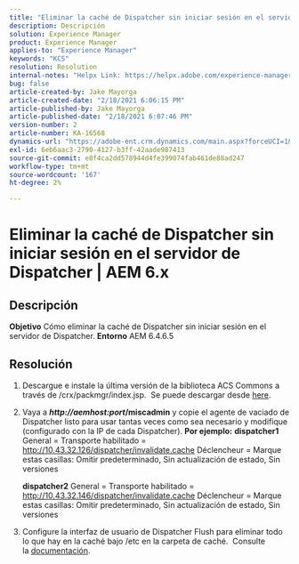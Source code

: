 ```yaml
---
title: "Eliminar la caché de Dispatcher sin iniciar sesión en el servidor de Dispatcher | AEM 6.x"
description: Descripción
solution: Experience Manager
product: Experience Manager
applies-to: "Experience Manager"
keywords: "KCS"
resolution: Resolution
internal-notes: "Helpx Link: https://helpx.adobe.com/experience-manager/kb/How-to-delete-the-dispatcher-cache-without-logging-into-the-Dispatchers-AEM.html"
bug: false
article-created-by: Jake Mayorga
article-created-date: "2/18/2021 6:06:15 PM"
article-published-by: Jake Mayorga
article-published-date: "2/18/2021 6:07:46 PM"
version-number: 2
article-number: KA-16568
dynamics-url: "https://adobe-ent.crm.dynamics.com/main.aspx?forceUCI=1&pagetype=entityrecord&etn=knowledgearticle&id=b0e344fb-1372-eb11-a812-00224809aac7"
exl-id: 6eb6aac3-2790-4127-b3ff-42aade987413
source-git-commit: e8f4ca2dd578944d4fe399074fab461de88ad247
workflow-type: tm+mt
source-wordcount: '167'
ht-degree: 2%

---
```


# Eliminar la caché de Dispatcher sin iniciar sesión en el servidor de Dispatcher | AEM 6.x

## Descripción

<b>Objetivo</b>
Cómo eliminar la caché de Dispatcher sin iniciar sesión en el servidor de Dispatcher.
<b>Entorno</b>
AEM 6.4.6.5


## Resolución


1. Descargue e instale la última versión de la biblioteca ACS Commons a través de /crx/packmgr/index.jsp.  Se puede descargar desde [here](https://github.com/Adobe-Consulting-Services/acs-aem-commons/releases).
2. Vaya a <b>*http://aemhost:port*/miscadmin</b> y copie el agente de vaciado de Dispatcher listo para usar tantas veces como sea necesario y modifique (configurado con la IP de cada Dispatcher).
   <b>Por ejemplo:</b>
   <b>dispatcher1</b>
General = Transporte habilitado = http://10.43.32.126/dispatcher/invalidate.cache Déclencheur = Marque estas casillas: Omitir predeterminado, Sin actualización de estado, Sin versiones

   <b>dispatcher2</b>
General = Transporte habilitado = http://10.43.32.146/dispatcher/invalidate.cache Déclencheur = Marque estas casillas: Omitir predeterminado, Sin actualización de estado, Sin versiones
3. Configure la interfaz de usuario de Dispatcher Flush para eliminar todo lo que hay en la caché bajo /etc en la carpeta de caché.  Consulte la [documentación](https://adobe-consulting-services.github.io/acs-aem-commons/features/dispatcher-flush-ui/index.html).
